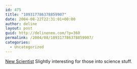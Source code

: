 ```yaml
---
id: 475
title: "109317786378859907"
date: 2004-08-22T22:31:01+00:00
author: deline
layout: post
guid: http://delineneo.com/?p=360
permalink: /2004/08/109317786378859907/
categories:
  - Uncategorized
---
```

[New Scientist](http://www.newscientist.com/opinion/opinterview.jsp?id=ns24611) Slightly interesting for those into science stuff.